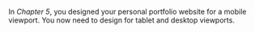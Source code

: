 <!--practice-->
In *Chapter 5*, you designed your personal portfolio website for a mobile viewport. You now need to design for tablet and desktop viewports.  
<!--
{
    "CopyExercise": {
        "name": "Chapter 5 YT01",
        "copyTarget": "/chapter5/yt01/student/*",
        "pasteTarget": "./"
    }
}
-->